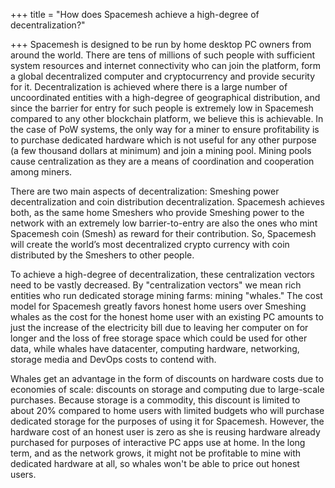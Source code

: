 +++
title = "How does Spacemesh achieve a high-degree of decentralization?"

+++
Spacemesh is designed to be run by home desktop PC owners from around the world. There are tens of millions of such people with sufficient system resources and internet connectivity who can join the platform, form a global decentralized computer and cryptocurrency and provide security for it. Decentralization is achieved where there is a large number of uncoordinated entities with a high-degree of geographical distribution, and since the barrier for entry for such people is extremely low in Spacemesh compared to any other blockchain platform, we believe this is achievable. In the case of PoW systems, the only way for a miner to ensure profitability is to purchase dedicated hardware which is not useful for any other purpose (a few thousand dollars at minimum) and join a mining pool. Mining pools cause centralization as they are a means of coordination and cooperation among miners.

There are two main aspects of decentralization: Smeshing power decentralization and coin distribution decentralization. Spacemesh achieves both, as the same home Smeshers who provide Smeshing power to the network with an extremely low barrier-to-entry are also the ones who mint Spacemesh coin (Smesh) as reward for their contribution. So, Spacemesh will create the world’s most decentralized crypto currency with coin distributed by the Smeshers to other people.

To achieve a high-degree of decentralization, these centralization vectors need to be vastly decreased. By "centralization vectors" we mean rich entities who run dedicated storage mining farms: mining "whales." The cost model for Spacemesh greatly favors honest home users over Smeshing whales as the cost for the honest home user with an existing PC amounts to just the increase of the electricity bill due to leaving her computer on for longer and the loss of free storage space which could be used for other data, while whales have datacenter, computing hardware, networking, storage media and DevOps costs to contend with.

Whales get an advantage in the form of discounts on hardware costs due to economies of scale: discounts on storage and computing due to large-scale purchases. Because storage is a commodity, this discount is limited to about 20% compared to home users with limited budgets who will purchase dedicated storage for the purposes of using it for Spacemesh. However, the hardware cost of an honest user is zero as she is reusing hardware already purchased for purposes of interactive PC apps use at home. In the long term, and as the network grows, it might not be profitable to mine with dedicated hardware at all, so whales won't be able to price out honest users.